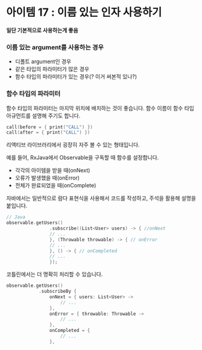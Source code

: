 # 아이템 17 : 이름 있는 인자 사용하기

**일단 기본적으로 사용하는게 좋음**

### 이름 있는 argument를 사용하는 경우

- 디폴트 argument인 경우
- 같은 타입의 파라미터가 많은 경우
- 함수 타입의 파라미터가 있는 경우(? 이거 써본적 있나?)

### 함수 타입의 파라미터

함수 타입의 파라미터는 마지막 위치에 배치하는 것이 좋습니다. 함수 이름이 함수 타입 아규먼트를 설명해 주기도 합니다. 

```kotlin
call(before = { print("CALL") })
call(after = { print("CALL") })
```

리액티브 라이브러리에서 굉장히 자주 볼 수 있는 형태입니다. 

예를 들어, RxJava에서 Observable을 구독할 때 함수를 설정합니다.

- 각각의 아이템을 받을 때(onNext)
- 오류가 발생했을 때(onError)
- 전체가 완료되었을 때(onComplete)

자바에서는 일반적으로 람다 표현식을 사용해서 코드를 작성하고, 주석을 활용해 설명을 붙입니다.

```kotlin
// Java
observable.getUsers()
				.subscribe((List<User> users) -> { //onNext
				// ...
				}, (Throwable throwable) -> { // onError
				// ...
				}, () -> { // onCompleted
				// ...
				});
```

코틀린에서는 더 명확히 처리할 수 있습니다.

```kotlin
observable.getUsers() 
			.subscribeBy {
				onNext = { users: List<User> -> 
					// ...
				},
				onError = { throwable: Throwable -> 
					// ...
				},
				onCompleted = { 
					// ...
				},

```